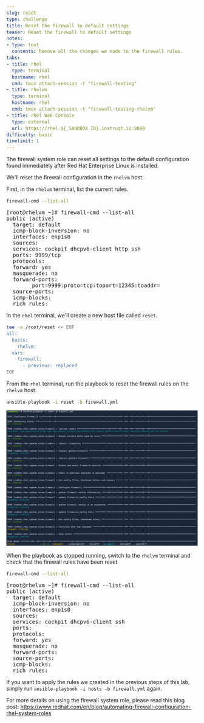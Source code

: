 ```yaml
---
slug: reset
type: challenge
title: Reset the firewall to default settings
teaser: Reset the firewall to default settings
notes:
- type: text
  contents: Remove all the changes we made to the firewall rules.
tabs:
- title: rhel
  type: terminal
  hostname: rhel
  cmd: tmux attach-session -t "firewall-testing"
- title: rhelvm
  type: terminal
  hostname: rhel
  cmd: tmux attach-session -t "firewall-testing-rhelvm"
- title: rhel Web Console
  type: external
  url: https://rhel.${_SANDBOX_ID}.instruqt.io:9090
difficulty: basic
timelimit: 1
---
```


The firewall system role can reset all settings to the default configuration found immediately after Red Hat Enterprise Linux is installed.

We'll reset the firewall configuration in the `rhelvm` host. 

First, in the `rhelvm` terminal, list the current rules.

```bash
firewall-cmd --list-all
```

<pre>
[root@rhelvm ~]# firewall-cmd --list-all
public (active)
  target: default
  icmp-block-inversion: no
  interfaces: enp1s0
  sources:
  services: cockpit dhcpv6-client http ssh
  ports: 9999/tcp
  protocols:
  forward: yes
  masquerade: no
  forward-ports:
        port=9999:proto=tcp:toport=12345:toaddr=
  source-ports:
  icmp-blocks:
  rich rules:
</pre>

In the `rhel` terminal, we'll create a new host file called `reset`.

```bash
tee -a /root/reset << EOF
all:
  hosts:
    rhelvm:
  vars:
    firewall:
      - previous: replaced
EOF
```

From the `rhel` terminal, run the playbook to reset the firewall rules on the `rhelvm` host.

```bash
ansible-playbook -i reset -b firewall.yml
```

![reset output](../assets/resetplaybook.png)

When the playbook as stopped running, switch to the `rhelvm` terminal and check that the firewall rules have been reset.

```bash
firewall-cmd --list-all
```

<pre>
[root@rhelvm ~]# firewall-cmd --list-all
public (active)
  target: default
  icmp-block-inversion: no
  interfaces: enp1s0
  sources:
  services: cockpit dhcpv6-client ssh
  ports:
  protocols:
  forward: yes
  masquerade: no
  forward-ports:
  source-ports:
  icmp-blocks:
  rich rules:
</pre>

If you want to apply the rules we created in the previous steps of this lab, simply run `ansible-playbook -i hosts -b firewall.yml` again.

For more details on using the firewall system role, please read this blog post: <https://www.redhat.com/en/blog/automating-firewall-configuration-rhel-system-roles>
